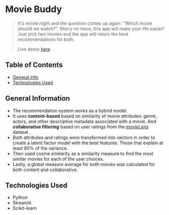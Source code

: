 # Movie Buddy
> It's movie night and the question comes up again: "Which movie should we watch?". Worry no more, this app will make your life easier!
> Just pick two movies and the app will return the best recommendations for both. 
> 
> Live demo [_here_](https://movie-buddy.streamlitapp.com/)

## Table of Contents
* [General Info](#general-information)
* [Technologies Used](#technologies-used)


## General Information
- The recommendation system works as a hybrid model.
- It uses **content-based** based on similarity of movie attributes: genre, actors, and other descriptive metadata associated with a movie. And **collaborative filtering** based on user ratings from the [_movieLens_](https://grouplens.org/datasets/movielens/) dataset .  
- Both attributes and ratings were transformed into vectors in order to create a latent factor model with the best features. Those that explain at least 80% of the variance.
- Then used cosine similarity as a similarity measure to find the most similar movies for each of the user choices.
- Lastly, a global measure average for both movies was calculated for both content and collaborative.  

## Technologies Used
- Python
- Streamlit
- Scikit-learn


